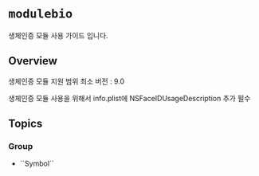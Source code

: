 # ``modulebio``

생체인증 모듈 사용 가이드 입니다.

## Overview

생체인증 모듈 지원 범위
최소 버전 : 9.0

생체인증 모듈 사용을 위해서 info.plist에 NSFaceIDUsageDescription 추가 필수

## Topics

### <!--@START_MENU_TOKEN@-->Group<!--@END_MENU_TOKEN@-->

- <!--@START_MENU_TOKEN@-->``Symbol``<!--@END_MENU_TOKEN@-->
